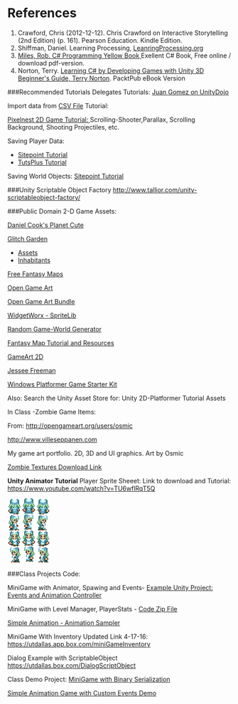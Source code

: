 # References

1. Crawford, Chris (2012-12-12). Chris Crawford on Interactive Storytelling (2nd Edition) (p. 161). Pearson Education. Kindle Edition.
2. Shiffman, Daniel.  Learning Processing, [LeanringProcessing.org ](learningprocessing.org)
3. [Miles, Rob. C# Programming Yellow Book ](http://www.robmiles.com/c-yellow-book/) Exellent C# Book, Free online / download pdf-version.
4. Norton, Terry. [Learning C# by Developing Games with Unity 3D Beginner's Guide, Terry Norton](http://www.amazon.com/Learning-Developing-Games-Unity-Beginners-ebook/dp/B00FFUL9LY).  PacktPub eBook Version

###Recommended Tutorials
Delegates Tutorials: 
[Juan Gomez on UnityDojo](http://unitydojo.blogspot.com/2015/03/how-to-use-delegates-in-unity-like-boss.html)

Import data from [CSV File](http://bravenewmethod.com/2014/09/13/lightweight-csv-reader-for-unity/) Tutorial:

[Pixelnest 2D Game Tutorial: ](http://pixelnest.io/tutorials/2d-game-unity/table-of-contents/)Scrolling-Shooter,Parallax, Scrolling Background, Shooting Projectiles, etc.

Saving Player Data:
  - [Sitepoint Tutorial](http://www.sitepoint.com/saving-and-loading-player-game-data-in-unity/) 
  - [TutsPlus Tutorial](http://gamedevelopment.tutsplus.com/tutorials/how-to-save-and-load-your-players-progress-in-unity--cms-20934)

Saving World Objects: [Sitepoint Tutorial](http://www.sitepoint.com/mastering-save-and-load-functionality-in-unity-5/)

###Unity Scriptable Object Factory
http://www.tallior.com/unity-scriptableobject-factory/


 ###Public Domain 2-D Game Assets: 
 
 [Daniel Cook's Planet Cute](http://www.lostgarden.com/2007/05/dancs-miraculously-flexible-game.html)
 
 [Glitch Garden](http://www.glitchthegame.com/public-domain-game-art/)
   *   [Assets](https://github.com/ThirdPartyNinjas/GlitchAssets)
   *  [Inhabitants](https://github.com/ThirdPartyNinjas/GlitchAssets-Inhabitants)


 [Free Fantasy Maps](http://freefantasymaps.org/free-fantasy-maps/)
 
 [Open Game Art](http://opengameart.org/)
 
 [Open Game Art Bundle](http://open.commonly.cc/)

 [WidgetWorx - SpriteLib](http://www.widgetworx.com/spritelib/)
 
[Random Game-World Generator](http://donjon.bin.sh/)

[Fantasy Map Tutorial and Resources](http://calthyechild.deviantart.com/art/Fantasy-Map-TutorialxResources-258559867)

[GameArt 2D](http://www.gameart2d.com/freebies.html)

[Jessee Freeman](http://jessefreeman.com/game-art-packs/)

[Windows Platformer Game Starter Kit](http://platformstarterkit.azurewebsites.net/)
 
Also: Search the Unity Asset Store for: Unity 2D-Platformer Tutorial Assets
 
In Class -Zombie Game Items:

From: http://opengameart.org/users/osmic

http://www.villeseppanen.com

My game art portfolio. 2D, 3D and UI graphics.
Art by Osmic

[Zombie Textures Download Link](https://utdallas.box.com/zombieTextures) 

**Unity Animator Tutorial**
Player Sprite Sheeet: 
Link to download and Tutorial: https://www.youtube.com/watch?v=TU6wflRqT5Q

![](Player.png)

###Class Projects Code:

MiniGame with Animator, Spawing and Events- [Example Unity Project: Events and Animation Controller](https://utdallas.box.com/Unity-Animator-and-CustomEvent)

MiniGame with Level Manager, PlayerStats - [Code Zip File](https://utdallas.box.com/levelManagerStarter)

[Simple Animation - Animation Sampler](https://utdallas.box.com/v/AnimationSampler)

MiniGame With Inventory Updated Link 4-17-16: 
https://utdallas.app.box.com/miniGameInventory

Dialog Example with ScriptableObject
https://utdallas.box.com/DialogScriptObject


Class Demo Project: [ MiniGame with Binary Serialization](https://utdallas.box.com/v/MiniGameWithBinarySerializatio)

[Simple Animation Game with Custom Events Demo](https://utdallas.box.com/v/SimplAnimationWithCustomEvents)